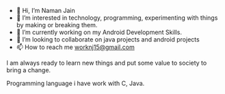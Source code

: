 - 👋 Hi, I’m Naman Jain
- 👀 I’m interested in technology, programming, experimenting with things by making or breaking them.
- 🌱 I’m currently working on my Android Development Skills.
- 💞️ I’m looking to collaborate on java projects and android projects
- 📫 How to reach me worknj15@gmail.com

I am always ready to learn new things and put some value to  society to bring a change.

Programming language i have work with C, Java.
